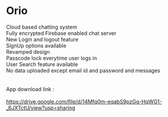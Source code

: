 # Orio
Cloud based chatting system<br />
Fully encrypted Firebase enabled chat server<br />
New Login and logout feature<br />
SignUp options available<br />
Revamped design<br />
Passcode lock everytime user logs in<br />
User Search feature available<br />
No data uploaded except email id and password and messages<br />
<br />
<br />
App download link : <br />
<br />
https://drive.google.com/file/d/14Mfq0m-eqabS9pzGg-HqWG1-_6JXTctU/view?usp=sharing
